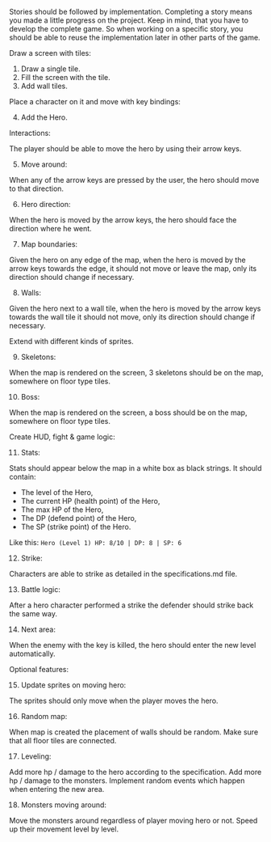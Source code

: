 Stories should be followed by implementation.
Completing a story means you made a little progress on the project.
Keep in mind, that you have to develop the complete game.
So when working on a specific story,
you should be able to reuse the implementation later in other parts of the game.

Draw a screen with tiles:

1. Draw a single tile.
2. Fill the screen with the tile.
3. Add wall tiles.

Place a character on it and move with key bindings:

4. Add the Hero.

Interactions:

The player should be able to move the hero by using their arrow keys.

5. Move around:

When any of the arrow keys are pressed by the user,
the hero should move to that direction.

6. Hero direction:

When the hero is moved by the arrow keys,
the hero should face the direction where he went.

7. Map boundaries:

Given the hero on any edge of the map,
when the hero is moved by the arrow keys towards the edge,
it should not move or leave the map, only its direction should change if necessary.

8. Walls:

Given the hero next to a wall tile,
when the hero is moved by the arrow keys towards the wall tile it should not move,
only its direction should change if necessary.

Extend with different kinds of sprites.

9. Skeletons:

When the map is rendered on the screen,
3 skeletons should be on the map, somewhere on floor type tiles.

10. Boss:

When the map is rendered on the screen,
a boss should be on the map, somewhere on floor type tiles.

Create HUD, fight & game logic:

11. Stats:

Stats should appear below the map in a white box as black strings. It should contain:

- The level of the Hero,
- The current HP (health point) of the Hero,
- The max HP of the Hero,
- The DP (defend point) of the Hero,
- The SP (strike point) of the Hero.

Like this: `Hero (Level 1) HP: 8/10 | DP: 8 | SP: 6`

12. Strike:

Characters are able to strike as detailed in the specifications.md file.

13. Battle logic:

After a hero character performed a strike the defender should strike back the same way.

14. Next area:

When the enemy with the key is killed,
the hero should enter the new level automatically.

Optional features:

15. Update sprites on moving hero:

The sprites should only move when the player moves the hero.

16. Random map:

When map is created the placement of walls should be random.
Make sure that all floor tiles are connected.

17. Leveling:

Add more hp / damage to the hero according to the specification.
Add more hp / damage to the monsters.
Implement random events which happen when entering the new area.

18. Monsters moving around:

Move the monsters around regardless of player moving hero or not.
Speed up their movement level by level.
